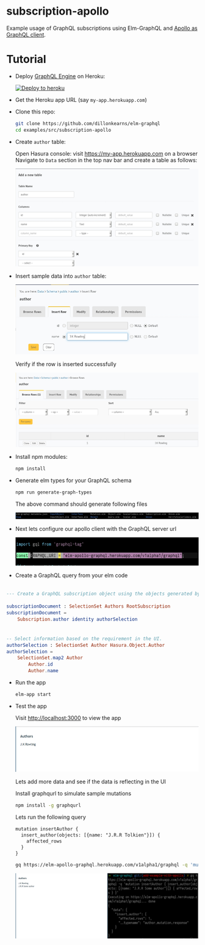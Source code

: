 # subscription-apollo

Example usage of GraphQL subscriptions using Elm-GraphQL and [Apollo as GraphQL client](https://github.com/apollographql/apollo-client).

# Tutorial

- Deploy [GraphQL Engine](https://github.com/hasura/graphql-engine) on Heroku:

  [![Deploy to
  heroku](https://www.herokucdn.com/deploy/button.svg)](https://heroku.com/deploy?template=https://github.com/hasura/graphql-engine-heroku)

- Get the Heroku app URL (say `my-app.herokuapp.com`)

- Clone this repo:
  ```bash
  git clone https://github.com/dillonkearns/elm-graphql
  cd examples/src/subscription-apollo
  ```

- Create `author` table:
  
  Open Hasura console: visit https://my-app.herokuapp.com on a browser  
  Navigate to `Data` section in the top nav bar and create a table as follows:

  ![Create author table](./assets/add_table.jpg)

- Insert sample data into `author` table:

  ![Insert data into author table](./assets/insert_data.jpg)

  Verify if the row is inserted successfully

  ![Insert data into author table](./assets/browse_rows.jpg)

- Install npm modules:
  ```bash
  npm install
  ```

- Generate elm types for your GraphQL schema

  ```bash
  npm run generate-graph-types
  ```

  The above command should generate following files

  ![Insert data into author table](./assets/GeneratedElmTypes.jpg)

- Next lets configure our apollo client with the GraphQL server url

  ![Configure GraphQL URL](./assets/GraphQLUrl.jpg)

- Create a GraphQL query from your elm code

```elm

--- Create a GraphQL subscription object using the objects generated by `graphql-elm`

subscriptionDocument : SelectionSet Authors RootSubscription
subscriptionDocument =
    Subscription.author identity authorSelection


-- Select information based on the requirement in the UI.
authorSelection : SelectionSet Author Hasura.Object.Author
authorSelection =
    SelectionSet.map2 Author
        Author.id
        Author.name
```

- Run the app

  ```bash
  elm-app start
  ```
- Test the app

  Visit [http://localhost:3000](http://localhost:3000) to view the app

  ![Demo app](./assets/View1.jpg)
  
  Lets add more data and see if the data is reflecting in the UI

  Install graphqurl to simulate sample mutations

  ```bash
  npm install -g graphqurl
  ```

  Lets run the following query

  ```
  mutation insertAuthor {
    insert_author(objects: [{name: "J.R.R Tolkien"}]) {
      affected_rows
    }
  }
  ```

  ```bash
  gq https://elm-apollo-graphql.herokuapp.com/v1alpha1/graphql -q 'mutation insertAuthor { insert_author(objects: [{name: "J.R.R Some author"}]) { affected_rows } }'
  ```

  ![After insert](./assets/AfterMutation.jpg)
